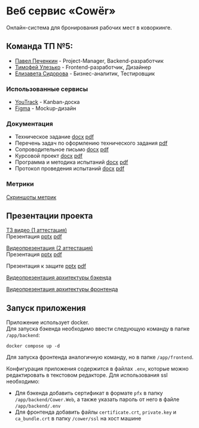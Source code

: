 # Веб сервис «Cowёr»

Онлайн-система для бронирования рабочих мест в коворкинге.

## Команда ТП №5:
-   [Павел Печенкин](https://github.com/IchinichiQ "Павел Печенкин") - Project-Manager, Backend-разработчик
-   [Тимофей Улезько](https://github.com/Lezko "Тимофей Улезько") - Frontend-разработчик, Дизайнер
-   [Елизавета Сидорова](https://github.com/lzaisd "Елизавета Сидорова") - Бизнес-аналитик, Тестировщик


### Использованные сервисы
- [YouTrack](https://cower.youtrack.cloud/agiles/) -  Kanban-доска
- [Figma](https://www.figma.com/file/lAdl4RMkU17MH4ga43bcP8/COWER?type=design) - Mockup-дизайн


### Документация
- Техническое задание
  [docx](documentation/Техническое_задание.docx)
  [pdf](documentation/Техническое_задание.pdf)
- Перечень задач по оформлению технического задания [pdf](documentation/Оформление_ТЗ.pdf)
- Сопроводительное письмо 
  [docx](documentation/Сопроводительное_письмо.docx)
  [pdf](documentation/Сопроводительное_письмо.pdf)
- Курсовой проект
  [docx](documentation/Курсовой_проект.docx)
  [pdf](documentation/Курсовой_проект.pdf)
- Программа и методика испытаний
  [docx](documentation/Программа_и_методика_испытаний.docx)
  [pdf](documentation/Программа_и_методика_испытаний.pdf)
- Протокол проведения испытаний
  [docx](documentation/Протокол_проведения_испытаний.docx)
  [pdf](documentation/Протокол_проведения_испытаний.pdf)
  
### Метрики
[Скриншоты метрик](metrics)

## Презентации проекта

[ТЗ видео (1 аттестация)](https://www.youtube.com/watch?v=h5_w42bOTcg)  
Презентация [pptx](documentation/Презентация.pptx) [pdf](documentation/Презентация.pdf)

[Видеопрезентация (2 аттестация)](https://youtu.be/67evfZUgtRQ)  
Презентация [pptx](documentation/Second.pptx) [pdf](documentation/Second.pdf)

Презентация к защите [pptx](documentation/Защита.pptx) [pdf](documentation/Защита.pdf)

[Видеопрезентация архитектуры бэкенда](https://youtu.be/VPsnFtl6sxA)  

[Видеопрезентация архитектуры фронтенда](https://youtu.be/67evfZUgtRQ)  

## Запуск приложения
Приложениe использует docker.  
Для запуска бэкенда необходимо ввести следующую команду в папке `/app/backend`:
```
docker compose up -d
```  
Для запуска фронтенда аналогичную команду, но в папке `/app/frontend`.

Конфигурация приложения содержится в файлах `.env`, которые можно редактировать в текстовом редакторе. Для использования ssl необходимо:
- Для бэкенда добавить сертификат в формате `pfx` в папку `/app/backend/Cower.Web`, а также указать пароль от него в файле `/app/backend/.env`
- Для фронтенда добавить файлы `certificate.crt`, `private.key` и `ca_bundle.crt` в папку `/cower/ssl` на хост машине

